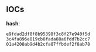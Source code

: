 
## IOCs

__hash__:

```text
e9fdad2df8f8b95398f3c8f27e940f5d
3c4fa896e819cb8fada88a6fdd7b2cc7
01a4208ab9d4b2cfa87ffbdef2f8ab78
```